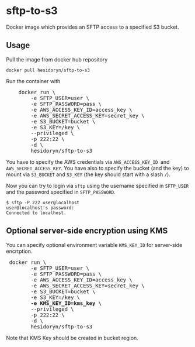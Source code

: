 # sftp-to-s3

Docker image which provides an SFTP access to a specified S3 bucket.

## Usage

Pull the image from docker hub repository 

    docker pull hesidoryn/sftp-to-s3

Run the container with 

<pre>
    docker run \
    	-e SFTP_USER=user \
    	-e SFTP_PASSWORD=pass \
    	-e AWS_ACCESS_KEY_ID=access_key \
    	-e AWS_SECRET_ACCESS_KEY=secret_key \
    	-e S3_BUCKET=bucket \
    	-e S3_KEY=/key \
    	--privileged \
		-p 222:22 \
		-d \
    	hesidoryn/sftp-to-s3 
</pre>

You have to specify the AWS credentials via `AWS_ACCESS_KEY_ID `and `AWS_SECRET_ACCESS_KEY`.
You have also to specify the bucket (and the key) to mount via `S3_BUCKET` and `S3_KEY` (the key should start with a slash `/`). 
 
Now you can try to login via `sftp` using the username specified in `SFTP_USER` and the password specified in `SFTP_PASSWORD`.
 
    $ sftp -P 222 user@localhost
    user@localhost's password:
    Connected to localhost.


## Optional server-side encryption using KMS

You can specify optional environment variable `KMS_KEY_ID` for server-side encrtption.
<pre>
 docker run \
    	-e SFTP_USER=user \
    	-e SFTP_PASSWORD=pass \
    	-e AWS_ACCESS_KEY_ID=access_key \
    	-e AWS_SECRET_ACCESS_KEY=secret_key \
    	-e S3_BUCKET=bucket \
    	-e S3_KEY=/key \
        <b>-e KMS_KEY_ID=kms_key</b> \
    	--privileged \
		-p 222:22 \
		-d \
    	hesidoryn/sftp-to-s3
</pre>
Note that KMS Key should be created in bucket region.
